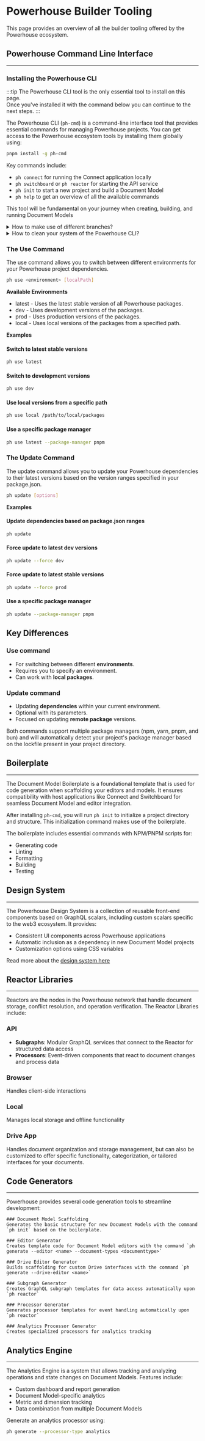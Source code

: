 # Powerhouse Builder Tooling

This page provides an overview of all the builder tooling offered by the Powerhouse ecosystem.

## Powerhouse Command Line Interface
___

### Installing the Powerhouse CLI 
:::tip
The Powerhouse CLI tool is the only essential tool to install on this page.   
Once you've installed it with the command below you can continue to the next steps.
:::

The Powerhouse CLI (`ph-cmd`) is a command-line interface tool that provides essential commands for managing Powerhouse projects. You can get access to the Powerhouse ecosystem tools by installing them globally using:
```bash
pnpm install -g ph-cmd
``` 

Key commands include:
- `ph connect` for running the Connect application locally
- `ph switchboard` or `ph reactor` for starting the API service
- `ph init` to start a new project and build a Document Model
- `ph help` to get an overview of all the available commands

This tool will be fundamental on your journey when creating, building, and running Document Models

<details>
<summary> How to make use of different branches? </summary>

When installing or using the Powerhouse CLI commands you are able to make use of the dev & staging branches. These branches contain more experimental features then the latest stable release the PH CLI uses by default. They can be used to get access to a bugfix or features under development.

| Command | Description |
|---------|-------------|
| **pnpm install -g ph-cmd** | Install latest stable version |
| **pnpm install -g ph-cmd@dev** | Install development version |
| **pnpm install -g ph-cmd@staging** | Install staging version |
| **ph init** | Use latest stable version of the boilerplate |
| **ph init --dev** | Use development version of the boilerplate |
| **ph init --staging** | Use staging version of the boilerplate |
| **ph use** | Switch all dependencies to latest production versions |
| **ph use dev** | Switch all dependencies to development versions |
| **ph use prod** | Switch all dependencies to production versions |

Please be aware that these versions can contain bugs and experimental features that aren't fully tested.
</details>

<details>

<summary> How to clean your system of the Powerhouse CLI?</summary>

### Cleaning and Updating ph-cmd

If you need to perform a clean reinstallation of the Powerhouse CLI (`ph-cmd`), follow these steps:

1. First, uninstall the global ph-cmd package:
```bash
pnpm uninstall -g ph-cmd
```

2. Remove the Powerhouse configuration directory:
```bash
rm -rf ~/.ph
```

3. Reinstall the CLI tool (choose one):
```bash
# For the latest stable version
pnpm install -g ph-cmd

# For the staging version
pnpm install -g ph-cmd@staging

# For a specific version
pnpm install -g ph-cmd@<version>
```

This process ensures a clean slate by removing both the CLI tool and its configuration files before installing the desired version. It's particularly useful when:
- Troubleshooting CLI issues
- Upgrading to a new version
- Switching between stable and staging versions
- Resolving configuration conflicts 			

</details>

### The Use Command
The use command allows you to switch between different environments for your Powerhouse project dependencies.

```bash
ph use <environment> [localPath]
``` 
**Available Environments**
- latest - Uses the latest stable version of all Powerhouse packages.
- dev - Uses development versions of the packages.
- prod - Uses production versions of the packages.
- local - Uses local versions of the packages from a specified path.

**Examples**

#### Switch to latest stable versions
```bash
ph use latest
``` 

#### Switch to development versions
```bash
ph use dev
``` 

#### Use local versions from a specific path
```bash
ph use local /path/to/local/packages
``` 

#### Use a specific package manager
```bash
ph use latest --package-manager pnpm
``` 

### The Update Command
The update command allows you to update your Powerhouse dependencies to their latest versions based on the version ranges specified in your package.json.

```bash
ph update [options]
```

**Examples**
#### Update dependencies based on package.json ranges
```bash
ph update
```

#### Force update to latest dev versions
```bash
ph update --force dev
```

#### Force update to latest stable versions
```bash
ph update --force prod
```

#### Use a specific package manager
```bash
ph update --package-manager pnpm
```

## **Key Differences**

### **Use command**
- For switching between different **environments**.
- Requires you to specify an environment.
- Can work with **local packages**.

### **Update command**
- Updating **dependencies** within your current environment.
- Optional with its parameters.
- Focused on updating **remote package** versions.

Both commands support multiple package managers (npm, yarn, pnpm, and bun) and will automatically detect your project's package manager based on the lockfile present in your project directory.

## Boilerplate
___
The Document Model Boilerplate is a foundational template that is used for code generation when scaffolding your editors and models. It ensures compatibility with host applications like Connect and Switchboard for seamless Document Model and editor integration. 

After installing `ph-cmd`, you will run `ph init` to initialize a project directory and structure. This initialization command makes use of the boilerplate. 

The boilerplate includes essential commands with NPM/PNPM scripts for:
- Generating code
- Linting
- Formatting
- Building
- Testing

## Design System
___
The Powerhouse Design System is a collection of reusable front-end components based on GraphQL scalars, including custom scalars specific to the web3 ecosystem. It provides:
- Consistent UI components across Powerhouse applications
- Automatic inclusion as a dependency in new Document Model projects
- Customization options using CSS variables

Read more about the [design system here](/docs/academy/BuildingUserExperiences/Reusable-Components/PowerhouseDesignSystem)

## Reactor Libraries
___
Reactors are the nodes in the Powerhouse network that handle document storage, conflict resolution, and operation verification. 
The Reactor Libraries include:

### API
- **Subgraphs**: Modular GraphQL services that connect to the Reactor for structured data access
- **Processors**: Event-driven components that react to document changes and process data

### Browser
Handles client-side interactions

### Local
Manages local storage and offline functionality

### Drive App
Handles document organization and storage management, but can also be customized to offer specific functionality, categorization, or tailored interfaces for your documents. 

## Code Generators
___
Powerhouse provides several code generation tools to streamline development:

    ### Document Model Scaffolding
    Generates the basic structure for new Document Models with the command `ph init` based on the boilerplate. 

    ### Editor Generator
    Creates template code for Document Model editors with the command `ph generate --editor <name> --document-types <documenttype>`

    ### Drive Editor Generator
    Builds scaffolding for custom Drive interfaces with the command `ph generate --drive-editor <name>`

    ### Subgraph Generator
    Creates GraphQL subgraph templates for data access automatically upon `ph reactor`

    ### Processor Generator
    Generates processor templates for event handling automatically upon `ph reactor`

    ### Analytics Processor Generator
    Creates specialized processors for analytics tracking

## Analytics Engine
___
The Analytics Engine is a system that allows tracking and analyzing operations and state changes on Document Models. Features include:
- Custom dashboard and report generation
- Document Model-specific analytics
- Metric and dimension tracking
- Data combination from multiple Document Models

Generate an analytics processor using:
```bash
ph generate --processor-type analytics
```